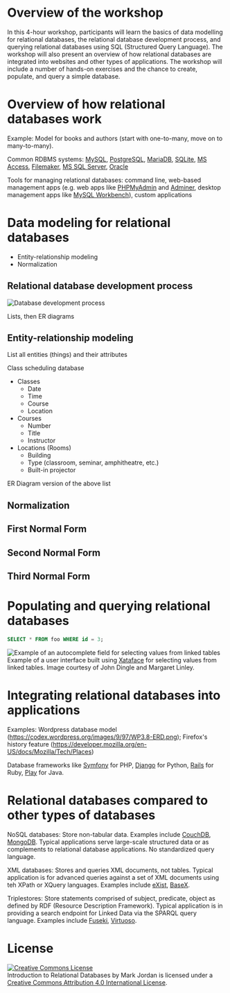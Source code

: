 # Overview of the workshop

In this 4-hour workshop, participants will learn the basics of data modelling for relational databases, the relational database development process, and querying relational databases using SQL (Structured Query Language). The workshop will also present an overview of how relational databases are integrated into websites and other types of applications. The workshop will include a number of hands-on exercises and the chance to create, populate, and query a simple database.

# Overview of how relational databases work

Example: Model for books and authors (start with one-to-many, move on to many-to-many).

Common RDBMS systems: [MySQL](https://www.mysql.com/), [PostgreSQL](http://www.postgresql.org/), [MariaDB](https://mariadb.org/), [SQLite](http://www.sqlite.org/), [MS Access](https://products.office.com/en-us/access), [Filemaker](http://www.filemaker.com/products/overview.html), [MS SQL Server](http://www.microsoft.com/en-ca/server-cloud/products/sql-server/), [Oracle](https://www.oracle.com/database/index.html)

Tools for managing relational databases: command line, web-based management apps (e.g. web apps like [PHPMyAdmin](http://www.phpmyadmin.net/home_page/index.php) and [Adminer](http://www.adminer.org/), desktop management apps like [MySQL Workbench](https://www.mysql.com/products/workbench/)), custom applications

# Data modeling for relational databases

* Entity-relationship modeling
* Normalization

## Relational database development process

![Database development process](https://dl.dropboxusercontent.com/u/1015702/linked_to/intro_to_databases/DB_Development_process.jpg)

Lists, then ER diagrams

## Entity-relationship modeling

List all entities (things) and their attributes

Class scheduling database

* Classes
  * Date
  * Time
  * Course
  * Location
* Courses
  * Number
  * Title
  * Instructor
* Locations (Rooms)
  * Building
  * Type (classroom, seminar, amphitheatre, etc.)
  * Built-in projector

ER Diagram version of the above list



## Normalization

## First Normal Form

## Second Normal Form

## Third Normal Form



# Populating and querying relational databases

```sql
SELECT * FROM foo WHERE id = 3;
```


![Example of an autocomplete field for selecting values from linked tables](https://dl.dropboxusercontent.com/u/1015702/linked_to/intro_to_databases/xataface_linked_table_example.png)
Example of a user interface built using [Xataface](http://xataface.com/) for selecting values from linked tables. Image courtesy of John Dingle and Margaret Linley.



# Integrating relational databases into applications

Examples: Wordpress database model (https://codex.wordpress.org/images/9/97/WP3.8-ERD.png); Firefox's history feature (https://developer.mozilla.org/en-US/docs/Mozilla/Tech/Places)

Database frameworks like [Symfony](http://symfony.com/) for PHP, [Django](https://www.djangoproject.com/) for Python, [Rails](http://rubyonrails.org/) for Ruby, [Play](https://www.playframework.com/) for Java. 

# Relational databases compared to other types of databases

NoSQL databases: Store non-tabular data. Examples include [CouchDB](http://couchdb.apache.org/), [MongoDB](https://www.mongodb.org/). Typical applications serve large-scale structured data or as complements to relational database applications. No standardized query language.

XML databases: Stores and queries XML documents, not tables. Typical application is for advanced queries against a set of XML documents using teh XPath or XQuery languages. Examples include [eXist](http://exist-db.org/), [BaseX](http://basex.org/).

Triplestores: Store statements comprised of subject, predicate, object as defined by RDF (Resource Description Framework). Typical application is in providing a search endpoint for Linked Data via the SPARQL query language. Examples include [Fuseki](http://jena.apache.org/documentation/fuseki2/index.html), [Virtuoso](http://virtuoso.openlinksw.com/).



# License

<a rel="license" href="http://creativecommons.org/licenses/by/4.0/"><img alt="Creative Commons License" style="border-width:0" src="https://i.creativecommons.org/l/by/4.0/80x15.png" /></a><br /><span xmlns:dct="http://purl.org/dc/terms/" href="http://purl.org/dc/dcmitype/Text" property="dct:title" rel="dct:type">Introduction to Relational Databases</span> by <span xmlns:cc="http://creativecommons.org/ns#" property="cc:attributionName">Mark Jordan</span> is licensed under a <a rel="license" href="http://creativecommons.org/licenses/by/4.0/">Creative Commons Attribution 4.0 International License</a>.
